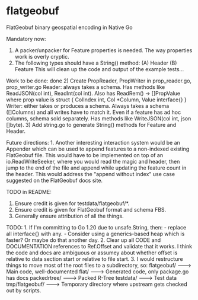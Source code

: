 # flatgeobuf
FlatGeobuf binary geospatial encoding in Native Go

Mandatory now:
   1. A packer/unpacker for Feature properties is needed. The way
      properties work is overly cryptic.
   2. The following types should have a String() method:
        (A) Header
        (B) Feature
      This will clean up the code and output of the example tests... 

Work to be done:
done    2) Create PropReader, PropWriter in prop_reader.go, prop_writer.go
            Reader: always takes a schema.
                        Has methods like ReadJSON(col int), ReadInt(col int).
                        Also has ReadRem() -> []PropValue where prop value is struct { ColIndex int, Col *Column, Value interface{} }
            Writer: either takes or produces a schema.
                        Always takes a schema ([]Columns) and all writes have to match it.
                        Even if a feature has ad hoc columns, schema sold separately.
                        Has methods like WriteJSON(col int, json []byte).
    3) Add string.go to generate String() methods for Feature and Header.

Future directions:
    1. Another interesting interaction system would be an Appender which
       can be used to append features to a non-indexed existing FlatGeobuf
       file. This would have to be implemented on top of an io.ReadWriteSeeker,
       where you would read the magic and header, then jump to the end of the
       file and append while updating the feature count in the header.
       This would address the "append without index" use case suggested on the FlatGeobuf
       docs site.

TODO in README:
   1. Ensure credit is given for testdata/flatgeobuf/*.
   2. Ensure credit is given for FlatGeobuf format and schema FBS.
   3. Generally ensure attribution of all the things.

TODO:
    1. If I'm committing to Go 1.20 due to unsafe.String, then:
        - replace all interface{} with any.
        - Consider using a generics-based heap which is faster? Or maybe do that another day.
    2. Clear up all CODE and DOCUMENTATION references to Ref.Offset and
       validate that it works. I think the code and docs are ambiguous
       or assumey about whether offset is relative to data section start
       or relative to file start.
    3. I would restructure things to move most of the root files to a
       subdirectory, so:
        flatgeobuf/  ---> Main code, well-documented
           flat/ ---> Generated code, only package.go has docs
        packedrtree/ ---> Packed R-Tree
        testdata/ ---> Test data
        tmp/flatgeobuf/ ---> Temporary directory where upstream gets checked out by scripts.
